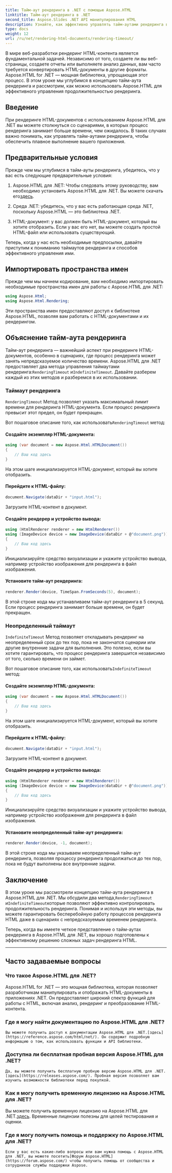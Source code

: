 ```yaml
---
title: Тайм-аут рендеринга в .NET с помощью Aspose.HTML
linktitle: Тайм-аут рендеринга в .NET
second_title: Aspose.Slides .NET API манипулирования HTML
description: Узнайте, как эффективно управлять тайм-аутами рендеринга в Aspose.HTML для .NET. Изучите параметры рендеринга и обеспечьте плавный рендеринг HTML-документов.
type: docs
weight: 12
url: /ru/net/rendering-html-documents/rendering-timeout/
---
```


В мире веб-разработки рендеринг HTML-контента является фундаментальной задачей. Независимо от того, создаете ли вы веб-страницы, создаете отчеты или выполняете анализ данных, вам часто требуется конвертировать HTML-документы в другие форматы. Aspose.HTML for .NET — мощная библиотека, упрощающая этот процесс. В этом уроке мы углубимся в концепцию тайм-аута рендеринга и рассмотрим, как можно использовать Aspose.HTML для эффективного управления продолжительностью рендеринга.

## Введение

При рендеринге HTML-документов с использованием Aspose.HTML для .NET вы можете столкнуться со сценариями, в которых процесс рендеринга занимает больше времени, чем ожидалось. В таких случаях важно понимать, как управлять тайм-аутами рендеринга, чтобы обеспечить плавное выполнение вашего приложения.

## Предварительные условия

Прежде чем мы углубимся в тайм-ауты рендеринга, убедитесь, что у вас есть следующие предварительные условия:

1.  Aspose.HTML для .NET: Чтобы следовать этому руководству, вам необходимо установить Aspose.HTML для .NET. Вы можете скачать его[здесь](https://releases.aspose.com/html/net/).

2. Среда .NET: убедитесь, что у вас есть работающая среда .NET, поскольку Aspose.HTML — это библиотека .NET.

3. HTML-документ: у вас должен быть HTML-документ, который вы хотите отобразить. Если у вас его нет, вы можете создать простой HTML-файл или использовать существующий.

Теперь, когда у нас есть необходимые предпосылки, давайте приступим к пониманию таймаутов рендеринга и способов эффективного управления ими.

## Импортировать пространства имен

Прежде чем мы начнем кодирование, вам необходимо импортировать необходимые пространства имен для работы с Aspose.HTML для .NET:

```csharp
using Aspose.Html;
using Aspose.Html.Rendering;
```

Эти пространства имен предоставляют доступ к библиотеке Aspose.HTML, позволяя вам работать с HTML-документами и их рендерингом.

## Объяснение тайм-аута рендеринга

 Тайм-аут рендеринга — важнейший аспект при рендеринге HTML-документов, особенно в сценариях, где процесс рендеринга может занять непредсказуемое количество времени. Aspose.HTML для .NET предоставляет два метода управления таймаутами рендеринга:`RenderingTimeout` и`IndefiniteTimeout`. Давайте разберем каждый из этих методов и разберемся в их использовании.

### Таймаут рендеринга

`RenderingTimeout` Метод позволяет указать максимальный лимит времени для рендеринга HTML-документа. Если процесс рендеринга превысит этот предел, он будет прекращен.

 Вот пошаговое описание того, как использовать`RenderingTimeout` метод:

#### Создайте экземпляр HTML-документа:

   ```csharp
   using (var document = new Aspose.Html.HTMLDocument())
   {
       // Ваш код здесь
   }
   ```

   На этом шаге инициализируется HTML-документ, который вы хотите отобразить.

#### Перейдите к HTML-файлу:

   ```csharp
   document.Navigate(dataDir + "input.html");
   ```

   Загрузите HTML-контент в документ.

#### Создайте рендерер и устройство вывода:

   ```csharp
   using (HtmlRenderer renderer = new HtmlRenderer())
   using (ImageDevice device = new ImageDevice(dataDir + @"document.png"))
   {
       // Ваш код здесь
   }
   ```

   Инициализируйте средство визуализации и укажите устройство вывода, например устройство изображения для рендеринга в файл изображения.

#### Установите тайм-аут рендеринга:

   ```csharp
   renderer.Render(device, TimeSpan.FromSeconds(5), document);
   ```

   В этой строке кода мы устанавливаем тайм-аут рендеринга в 5 секунд. Если процесс рендеринга занимает больше времени, он будет прекращен.

### Неопределенный таймаут

`IndefiniteTimeout` Метод позволяет откладывать рендеринг на неопределенный срок до тех пор, пока не закончатся сценарии или другие внутренние задачи для выполнения. Это полезно, если вы хотите гарантировать, что процесс рендеринга завершится независимо от того, сколько времени он займет.

 Вот пошаговое описание того, как использовать`IndefiniteTimeout` метод:

#### Создайте экземпляр HTML-документа:

   ```csharp
   using (var document = new Aspose.Html.HTMLDocument())
   {
       // Ваш код здесь
   }
   ```

   На этом шаге инициализируется HTML-документ, который вы хотите отобразить.

#### Перейдите к HTML-файлу:

   ```csharp
   document.Navigate(dataDir + "input.html");
   ```

   Загрузите HTML-контент в документ.

#### Создайте рендерер и устройство вывода:

   ```csharp
   using (HtmlRenderer renderer = new HtmlRenderer())
   using (ImageDevice device = new ImageDevice(dataDir + @"document.png"))
   {
       // Ваш код здесь
   }
   ```

   Инициализируйте средство визуализации и укажите устройство вывода, например устройство изображения для рендеринга в файл изображения.

#### Установите неопределенный тайм-аут рендеринга:

   ```csharp
   renderer.Render(device, -1, document);
   ```

   В этой строке кода мы указываем неопределенный тайм-аут рендеринга, позволяя процессу рендеринга продолжаться до тех пор, пока не будут выполнены все внутренние задачи.

## Заключение

 В этом уроке мы рассмотрели концепцию тайм-аута рендеринга в Aspose.HTML для .NET. Мы обсудили два метода,`RenderingTimeout` и`IndefiniteTimeout`которые позволяют эффективно контролировать продолжительность рендеринга. Понимая и используя эти методы, вы можете гарантировать бесперебойную работу процессов рендеринга HTML даже в сценариях с непредсказуемым временем рендеринга.

Теперь, когда вы имеете четкое представление о тайм-аутах рендеринга в Aspose.HTML для .NET, вы хорошо подготовлены к эффективному решению сложных задач рендеринга HTML.

---

## Часто задаваемые вопросы

### Что такое Aspose.HTML для .NET?
   Aspose.HTML for .NET — это мощная библиотека, которая позволяет разработчикам манипулировать и отображать HTML-документы в приложениях .NET. Он предоставляет широкий спектр функций для работы с HTML, включая анализ, рендеринг и преобразование HTML-контента.

### Где я могу найти документацию по Aspose.HTML для .NET?
    Вы можете получить доступ к документации Aspose.HTML для .NET.[здесь](https://reference.aspose.com/html/net/). Он содержит подробную информацию о том, как использовать функции и API библиотеки.

### Доступна ли бесплатная пробная версия Aspose.HTML для .NET?
    Да, вы можете получить бесплатную пробную версию Aspose.HTML для .NET.[здесь](https://releases.aspose.com/). Пробная версия позволяет вам изучить возможности библиотеки перед покупкой.

### Как я могу получить временную лицензию на Aspose.HTML для .NET?
   Вы можете получить временную лицензию на Aspose.HTML для .NET.[здесь](https://purchase.aspose.com/temporary-license/). Временные лицензии полезны для целей тестирования и оценки.

### Где я могу получить помощь и поддержку по Aspose.HTML для .NET?
    Если у вас есть какие-либо вопросы или вам нужна помощь с Aspose.HTML для .NET, вы можете посетить[Форум Aspose.HTML](https://forum.aspose.com/) чтобы получить помощь от сообщества и сотрудников службы поддержки Aspose.



